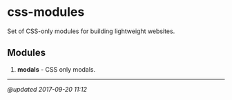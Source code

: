 # css-modules

Set of CSS-only modules for building lightweight websites.

## Modules

1. **modals** - CSS only modals.

---

_@updated 2017-09-20 11:12_

